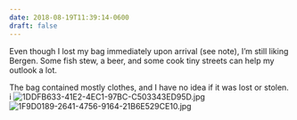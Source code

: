 ```yaml
---
date: 2018-08-19T11:39:14-0600
draft: false
---
```


Even though I lost my bag immediately upon arrival (see note), I’m still liking Bergen. Some fish stew, a beer, and some cook tiny streets can help my outlook a lot.

The bag contained mostly clothes, and I have no idea if it was lost or stolen. i ![1DDFB633-41E2-4EC1-97BC-C503343ED95D.jpg](http://ianwhitney.micro.blog/uploads/2018/59b0ed3011.jpg) ![1F9D0189-2641-4756-9164-21B6E529CE10.jpg](http://ianwhitney.micro.blog/uploads/2018/597dea2304.jpg)

